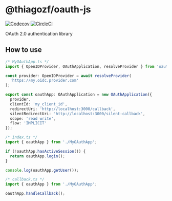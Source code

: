 # @thiagozf/oauth-js

[![Codecov](https://img.shields.io/codecov/c/gh/thiagozf/oauth-js/master.svg)](https://codecov.io/gh/thiagozf/oauth-js)
[![CircleCI](https://img.shields.io/circleci/project/github/thiagozf/oauth-js/master.svg)](https://circleci.com/gh/thiagozf/oauth-js)

OAuth 2.0 authentication library

## How to use

```typescript
/* MyOAuthApp.ts */
import { OpenIDProvider, OAuthApplication, resolveProvider } from 'oauth-js';

const provider: OpenIDProvider = await resolveProvider(
  'https://my.oidc.provider.com'
);

export const oauthApp: OAuthApplication = new OAuthApplication({
  provider,
  clientId: 'my_client_id',
  redirectUri: 'http://localhost:3000/callback',
  silentRedirectUri: 'http://localhost:3000/silent-callback',
  scope: 'read write',
  flow: 'IMPLICIT'
});

/* index.ts */
import { oauthApp } from './MyOAuthApp';

if (!oauthApp.hasActiveSession()) {
  return oauthApp.login();
}

console.log(oauthApp.getUser());

/* callback.ts */
import { oauthApp } from './MyOAuthApp';

oauthApp.handleCallback();
```
